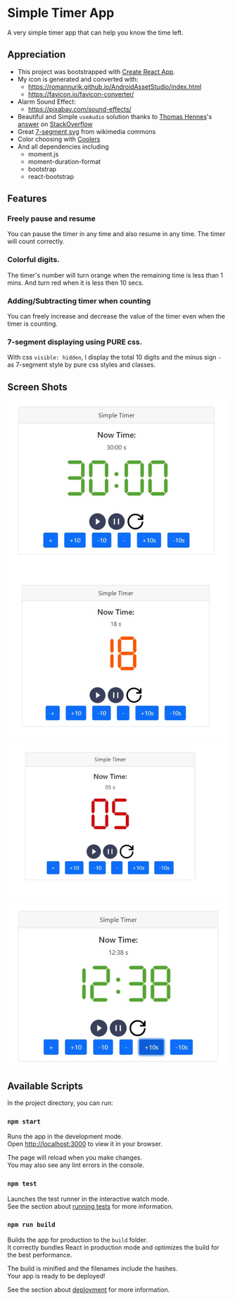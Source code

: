 # Simple Timer App
A very simple timer app that can help you know the time left.

## Appreciation

* This project was bootstrapped with [Create React App](https://github.com/facebook/create-react-app).
* My icon is generated and converted with:
	- https://romannurik.github.io/AndroidAssetStudio/index.html
	- https://favicon.io/favicon-converter/
* Alarm Sound Effect:
	- https://pixabay.com/sound-effects/
* Beautiful and Simple `useAudio` solution thanks to [Thomas Hennes](https://stackoverflow.com/users/5438616/thomas-hennes)'s [answer](https://stackoverflow.com/questions/47686345/playing-sound-in-react-js#answer-47686478) on [StackOverflow](https://stackoverflow.com/)
* Great [7-segment svg](https://commons.wikimedia.org/wiki/File:7-segment_abcdefg.svg) from wikimedia commons
* Color choosing with [Coolers](https://coolors.co/)
* And all dependencies including
	- moment.js
	- moment-duration-format
	- bootstrap
	- react-bootstrap

## Features

### Freely pause and resume
You can pause the timer in any time and also resume in any time. The timer will count correctly.
### Colorful digits.
The timer's number will turn orange when the remaining time is less than 1 mins. And turn red when it is less then 10 secs.
### Adding/Subtracting timer when counting
You can freely increase and decrease the value of the timer even when the timer is counting.
### 7-segment displaying using PURE css.
With css `visible: hidden`, I display the total 10 digits and the minus sign `-` as 7-segment style by pure css styles and classes.

## Screen Shots

![Timer setting](imgs/ui.jpg)
![Numbers turn to orange](imgs/orange-digits.jpg)
![Numbers turn to red](imgs/red-digits.jpg)
![Screen shot when counting down](imgs/countdown.jpg)





## Available Scripts

In the project directory, you can run:

### `npm start`

Runs the app in the development mode.\
Open [http://localhost:3000](http://localhost:3000) to view it in your browser.

The page will reload when you make changes.\
You may also see any lint errors in the console.

### `npm test`

Launches the test runner in the interactive watch mode.\
See the section about [running tests](https://facebook.github.io/create-react-app/docs/running-tests) for more information.

### `npm run build`

Builds the app for production to the `build` folder.\
It correctly bundles React in production mode and optimizes the build for the best performance.

The build is minified and the filenames include the hashes.\
Your app is ready to be deployed!

See the section about [deployment](https://facebook.github.io/create-react-app/docs/deployment) for more information.
